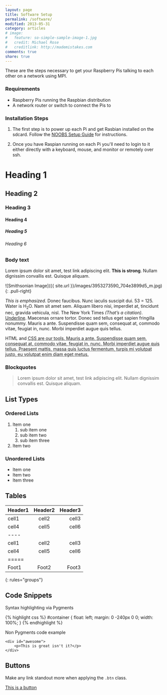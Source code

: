 ```yaml
---
layout: page
title: Software Setup
permalink: /software/
modified: 2013-05-31
category: articles
# image:
#   feature: so-simple-sample-image-1.jpg
#   credit: Michael Rose
#   creditlink: http://mademistakes.com
comments: true
share: true
---
```


These are the steps necessary to get your Raspberry Pis talking to each other on
a network using MPI.

### Requirements

- Raspberry Pis running the Raspbian distribution
- A network router or switch to connect the Pis to

### Installation Steps

1. The first step is to power up each Pi and get Rasbian installed on the
   sdcard. Follow the [NOOBS Setup Guide](http://www.raspberrypi.org/help/noobs-setup/)
   for instructions.

2. Once you have Raspian running on each Pi you'll need to login to it either
   directly with a keyboard, mouse, and monitor or remotely over ssh.


# Heading 1

## Heading 2

### Heading 3

#### Heading 4

##### Heading 5

###### Heading 6

### Body text

Lorem ipsum dolor sit amet, test link adipiscing elit. **This is strong**.
Nullam dignissim convallis est. Quisque aliquam.

![Smithsonian Image]({{ site.url }}/images/3953273590_704e3899d5_m.jpg)
{: .pull-right}

*This is emphasized*. Donec faucibus. Nunc iaculis suscipit dui. 53 = 125. Water
is H<sub>2</sub>O. Nam sit amet sem. Aliquam libero nisi, imperdiet at,
tincidunt nec, gravida vehicula, nisl. The New York Times <cite>(That’s a
citation)</cite>. <u>Underline</u>. Maecenas ornare tortor. Donec sed tellus
eget sapien fringilla nonummy. Mauris a ante. Suspendisse quam sem, consequat
at, commodo vitae, feugiat in, nunc. Morbi imperdiet augue quis tellus.

HTML and <abbr title="cascading stylesheets">CSS<abbr> are our tools. Mauris a
ante. Suspendisse quam sem, consequat at, commodo vitae, feugiat in, nunc. Morbi
imperdiet augue quis tellus. Praesent mattis, massa quis luctus fermentum,
turpis mi volutpat justo, eu volutpat enim diam eget metus.

### Blockquotes

> Lorem ipsum dolor sit amet, test link adipiscing elit. Nullam dignissim convallis est. Quisque aliquam.

## List Types

### Ordered Lists

1. Item one
   1. sub item one
   2. sub item two
   3. sub item three
2. Item two

### Unordered Lists

* Item one
* Item two
* Item three

## Tables

| Header1 | Header2 | Header3 |
|:--------|:-------:|--------:|
| cell1   | cell2   | cell3   |
| cell4   | cell5   | cell6   |
|----
| cell1   | cell2   | cell3   |
| cell4   | cell5   | cell6   |
|=====
| Foot1   | Foot2   | Foot3
{: rules="groups"}

## Code Snippets

Syntax highlighting via Pygments

{% highlight css %}
#container {
  float: left;
  margin: 0 -240px 0 0;
  width: 100%;
}
{% endhighlight %}

Non Pygments code example

    <div id="awesome">
        <p>This is great isn't it?</p>
    </div>

## Buttons

Make any link standout more when applying the `.btn` class.

<div markdown="0"><a href="#" class="btn">This is a button</a></div>
